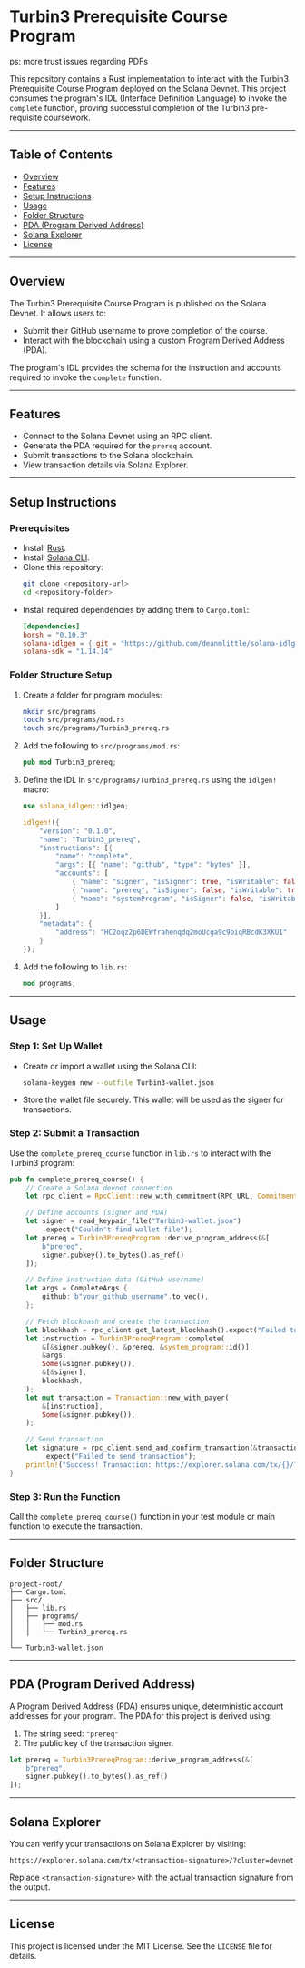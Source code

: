 # Turbin3 Prerequisite Course Program

ps: more trust issues regarding PDFs 


This repository contains a Rust implementation to interact with the Turbin3 Prerequisite Course Program deployed on the Solana Devnet. This project consumes the program's IDL (Interface Definition Language) to invoke the `complete` function, proving successful completion of the Turbin3 pre-requisite coursework.

---

## Table of Contents
- [Overview](#overview)
- [Features](#features)
- [Setup Instructions](#setup-instructions)
- [Usage](#usage)
- [Folder Structure](#folder-structure)
- [PDA (Program Derived Address)](#pda-program-derived-address)
- [Solana Explorer](#solana-explorer)
- [License](#license)

---

## Overview
The Turbin3 Prerequisite Course Program is published on the Solana Devnet. It allows users to:
- Submit their GitHub username to prove completion of the course.
- Interact with the blockchain using a custom Program Derived Address (PDA).

The program's IDL provides the schema for the instruction and accounts required to invoke the `complete` function.

---

## Features
- Connect to the Solana Devnet using an RPC client.
- Generate the PDA required for the `prereq` account.
- Submit transactions to the Solana blockchain.
- View transaction details via Solana Explorer.

---

## Setup Instructions

### Prerequisites
- Install [Rust](https://www.rust-lang.org/tools/install).
- Install [Solana CLI](https://docs.solana.com/cli/install-solana-cli-tools).
- Clone this repository:
  ```bash
  git clone <repository-url>
  cd <repository-folder>
  ```
- Install required dependencies by adding them to `Cargo.toml`:
  ```toml
  [dependencies]
  borsh = "0.10.3"
  solana-idlgen = { git = "https://github.com/deanmlittle/solana-idlgen.git" }
  solana-sdk = "1.14.14"
  ```

### Folder Structure Setup
1. Create a folder for program modules:
   ```bash
   mkdir src/programs
   touch src/programs/mod.rs
   touch src/programs/Turbin3_prereq.rs
   ```

2. Add the following to `src/programs/mod.rs`:
   ```rust
   pub mod Turbin3_prereq;
   ```

3. Define the IDL in `src/programs/Turbin3_prereq.rs` using the `idlgen!` macro:
   ```rust
   use solana_idlgen::idlgen;

   idlgen!({
       "version": "0.1.0",
       "name": "Turbin3_prereq",
       "instructions": [{
           "name": "complete",
           "args": [{ "name": "github", "type": "bytes" }],
           "accounts": [
               { "name": "signer", "isSigner": true, "isWritable": false },
               { "name": "prereq", "isSigner": false, "isWritable": true },
               { "name": "systemProgram", "isSigner": false, "isWritable": false }
           ]
       }],
       "metadata": {
           "address": "HC2oqz2p6DEWfrahenqdq2moUcga9c9biqRBcdK3XKU1"
       }
   });
   ```

4. Add the following to `lib.rs`:
   ```rust
   mod programs;
   ```

---

## Usage

### Step 1: Set Up Wallet
- Create or import a wallet using the Solana CLI:
  ```bash
  solana-keygen new --outfile Turbin3-wallet.json
  ```
- Store the wallet file securely. This wallet will be used as the signer for transactions.

### Step 2: Submit a Transaction
Use the `complete_prereq_course` function in `lib.rs` to interact with the Turbin3 program:

```rust
pub fn complete_prereq_course() {
    // Create a Solana devnet connection
    let rpc_client = RpcClient::new_with_commitment(RPC_URL, CommitmentConfig::confirmed());

    // Define accounts (signer and PDA)
    let signer = read_keypair_file("Turbin3-wallet.json")
        .expect("Couldn't find wallet file");
    let prereq = Turbin3PrereqProgram::derive_program_address(&[
        b"prereq",
        signer.pubkey().to_bytes().as_ref()
    ]);

    // Define instruction data (GitHub username)
    let args = CompleteArgs {
        github: b"your_github_username".to_vec(),
    };

    // Fetch blockhash and create the transaction
    let blockhash = rpc_client.get_latest_blockhash().expect("Failed to get blockhash");
    let instruction = Turbin3PrereqProgram::complete(
        &[&signer.pubkey(), &prereq, &system_program::id()],
        &args,
        Some(&signer.pubkey()),
        &[&signer],
        blockhash,
    );
    let mut transaction = Transaction::new_with_payer(
        &[instruction],
        Some(&signer.pubkey()),
    );

    // Send transaction
    let signature = rpc_client.send_and_confirm_transaction(&transaction)
        .expect("Failed to send transaction");
    println!("Success! Transaction: https://explorer.solana.com/tx/{}/?cluster=devnet", signature);
}
```

### Step 3: Run the Function
Call the `complete_prereq_course()` function in your test module or main function to execute the transaction.

---

## Folder Structure
```
project-root/
├── Cargo.toml
├── src/
│   ├── lib.rs
│   ├── programs/
│   │   ├── mod.rs
│   │   └── Turbin3_prereq.rs
│
└── Turbin3-wallet.json
```

---

## PDA (Program Derived Address)
A Program Derived Address (PDA) ensures unique, deterministic account addresses for your program. The PDA for this project is derived using:
1. The string seed: `"prereq"`
2. The public key of the transaction signer.

```rust
let prereq = Turbin3PrereqProgram::derive_program_address(&[
    b"prereq",
    signer.pubkey().to_bytes().as_ref()
]);
```

---

## Solana Explorer
You can verify your transactions on Solana Explorer by visiting:
```
https://explorer.solana.com/tx/<transaction-signature>/?cluster=devnet
```
Replace `<transaction-signature>` with the actual transaction signature from the output.

---

## License
This project is licensed under the MIT License. See the `LICENSE` file for details.

